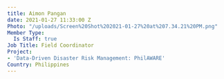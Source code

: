 ```yaml
---
title: Aimon Pangan
date: 2021-01-27 11:33:00 Z
Photo: "/uploads/Screen%20Shot%202021-01-27%20at%207.34.21%20PM.png"
Member Type:
  Is Staff: true
Job Title: Field Coordinator
Project:
- 'Data-Driven Disaster Risk Management: PhilAWARE'
Country: Philippines
---
```


